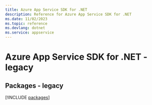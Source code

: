 ```yaml
---
title: Azure App Service SDK for .NET
description: Reference for Azure App Service SDK for .NET
ms.date: 11/02/2023
ms.topic: reference
ms.devlang: dotnet
ms.service: appservice
---
```

# Azure App Service SDK for .NET - legacy
## Packages - legacy
[!INCLUDE [packages](app-service-index.md)]